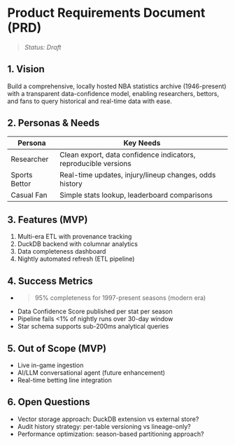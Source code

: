 # Product Requirements Document (PRD)

> _Status: Draft_

## 1. Vision

Build a comprehensive, locally hosted NBA statistics archive (1946-present) with a transparent data-confidence model, enabling researchers, bettors, and fans to query historical and real-time data with ease.

## 2. Personas & Needs

| Persona | Key Needs |
|---------|-----------|
| Researcher | Clean export, data confidence indicators, reproducible versions |
| Sports Bettor | Real-time updates, injury/lineup changes, odds history |
| Casual Fan | Simple stats lookup, leaderboard comparisons |

## 3. Features (MVP)

1. Multi-era ETL with provenance tracking
2. DuckDB backend with columnar analytics
3. Data completeness dashboard
4. Nightly automated refresh (ETL pipeline)

## 4. Success Metrics

* >95% completeness for 1997-present seasons (modern era)
* Data Confidence Score published per stat per season
* Pipeline fails <1% of nightly runs over 30-day window
* Star schema supports sub-200ms analytical queries

## 5. Out of Scope (MVP)

* Live in-game ingestion
* AI/LLM conversational agent (future enhancement)
* Real-time betting line integration

## 6. Open Questions

* Vector storage approach: DuckDB extension vs external store?
* Audit history strategy: per-table versioning vs lineage-only?
* Performance optimization: season-based partitioning approach? 